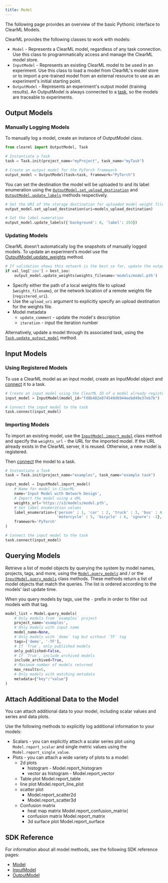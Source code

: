 ```yaml
---
title: Model
---
```


The following page provides an overview of the basic Pythonic interface to ClearML Models.

ClearML provides the following classes to work with models:
* `Model` - Represents a ClearML model, regardless of any task connection. Use this class to programmatically access and manage the ClearML model store.
* `InputModel` - Represents an existing ClearML model to be used in an experiment. Use this class to load a model from ClearML's model store or to import a pre-trained 
model from an external resource to use as an experiment's initial starting point.
* `OutputModel` - Represents an experiment's output model (training results). An OutputModel is always connected to a [task](../fundamentals/task.md),
so the models are traceable to experiments. 

## Output Models

### Manually Logging Models  

To manually log a model, create an instance of OutputModel class. 

```python
from clearml import OutputModel, Task

# Instantiate a Task 
task = Task.init(project_name="myProject", task_name="myTask")

# Create an output model for the PyTorch framework
output_model = OutputModel(task=task, framework="PyTorch")
```

You can set the destination the model will be uploaded to and its label enumeration using the
[`OutputModel.set_upload_destination`](../references/sdk/model_outputmodel.md#set_upload_destination) and 
[`OutputModel.update_labels`](../references/sdk/model_outputmodel.md#update_labels) methods respectively.

```python
# Set the URI of the storage destination for uploaded model weight files
output_model.set_upload_destination(uri=models_upload_destination)

# Set the label numeration
output_model.update_labels({'background': 0, 'label': 255})
```

### Updating Models
ClearML doesn’t automatically log the snapshots of manually logged models. To update an experiment’s model use the 
[OutputModel.update_weights](../references/sdk/model_outputmodel.md#update_weights) method.

```python
# If validation shows this network is the best so far, update the output model
if val_log['iou'] > best_iou:
    output_model.update_weights(weights_filename='models/model.pth')
```

* Specify either the path of a local weights file to upload (`weights_filename`), or the network location of a remote 
  weights file (`registered_uri`).
* Use the `upload_uri` argument to explicitly specify an upload destination for the weights file.
* Model metadata 
  * `update_comment` - update the model's description
  * `iteration` - input the iteration number 

Alternatively, update a model through its associated task, using the [`Task.update_output_model`](../references/sdk/task.md#update_output_model)
method. 

## Input Models

### Using Registered Models

To use a ClearML model as an input model, create an InputModel object and [connect](../references/sdk/task.md#connect) 
it to a task.

```python
# Create an input model using the ClearML ID of a model already registered in the ClearML platform
input_model = InputModel(model_id="fd8b402e874549d6944eebd49e37eb7b")

# Connect the input model to the task
task.connect(input_model)
``` 

### Importing Models

To import an existing model, use the [`InputModel.import_model`](../references/sdk/model_outputmodel.md#inputmodelimport_model) 
class method and specify the `weights_url` - the URL for the imported model. If the URL already exists in the ClearML 
server, it is reused. Otherwise, a new model is registered.

Then [connect](../references/sdk/task.md#connect) the model to a task. 

```python
# Instantiate a Task 
task = Task.init(project_name="examples", task_name="example task")

input_model = InputModel.import_model(
    # Name for model in ClearML
    name='Input Model with Network Design',
    # Import the model using a URL
    weights_url='https://s3/models/model.pth',
    # Set label enumeration values
    label_enumeration={'person' : 1, 'car' : 2, 'truck' : 3, 'bus' : 4,
                       'motorcycle' : 5, 'bicycle' : 6, 'ignore': -1},
    framework='PyTorch'
)

# Connect the input model to the task
task.connect(input_model)
```

## Querying Models
Retrieve a list of model objects by querying the system by model names, projects, tags, and more, using the 
[`Model.query_models`](../references/sdk/model_model.md#modelquery_models) and / or 
the [`InputModel.query_models`](../references/sdk/model_inputmodel.md#inputmodelquery_models) class methods. These 
methods return a list of model objects that match the queries. The list is ordered according to the models’ last update 
time.

When you query models by tags, use the `-` prefix in order to filter out models with that tag.

```python
model_list = Model.query_models(
    # Only models from `examples` project
    project_name='examples', 
    # Only models with input name
    model_name=None,
    # Only models with `demo` tag but without `TF` tag
    tags=['demo', '-TF'],
    # If `True`, only published models
    only_published=False,
    # If `True`, include archived models
    include_archived=True,
    # Maximum number of models returned
    max_results=5,
    # Only models with matching metadata
    metadata={"key":"value"}
)
```

## Attach Additional Data to the Model $$$$

You can attach additional data to your model, including scalar values and series and data plots. 

Use the following methods to explicitly log additional information to your models:
* Scalars - you can explicitly attach a scalar series plot using `Model.report_scalar` and single metric values
using the `Model.report_single_value`.
* Plots - you can attach a wide variety of plots to a model:
  * 2d plots
    * histogram - Model.report_histogram
    * vector as histogram - Model.report_vector
  * Table plot Model.report_table
  * line plot Model.report_line_plot
  * scatter plot 
    * Model.report_scatter2d
    * Model.report_scatter3d
  * Confusion matrix
    * heat map matrix Model.report_confusion_matrix(
    * confusion matrix Model.report_matrix
    * 3d surface plot Model.report_surface
  
## SDK Reference

For information about all model methods, see the following SDK reference pages:
* [Model](../references/sdk/model_model.md)
* [InputModel](../references/sdk/model_inputmodel.md)
* [OutputModel](../references/sdk/model_outputmodel.md)
